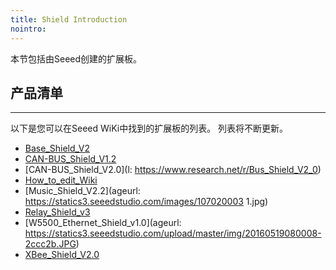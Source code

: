 ```yaml
---
title: Shield Introduction
nointro:
---
```


本节包括由Seeed创建的扩展板。

## 产品清单
---

以下是您可以在Seeed WiKi中找到的扩展板的列表。 列表将不断更新。

* [Base_Shield_V2](http://seeed.wiki/Base_Shield_V2)
* [CAN-BUS_Shield_V1.2](http://seeed.wiki/CAN-BUS_Shield_V1.2)
* [CAN-BUS_Shield_V2.0](l: https://www.research.net/r/Bus_Shield_V2_0)
* [How_to_edit_Wiki](http://seeed.wiki/How_to_edit_Wiki)
* [Music_Shield_V2.2](ageurl: https://statics3.seeedstudio.com/images/107020003 1.jpg)
* [Relay_Shield_v3](http://seeed.wiki/Relay_Shield_v3)
* [W5500_Ethernet_Shield_v1.0](ageurl: https://statics3.seeedstudio.com/upload/master/img/20160519080008-2ccc2b.JPG)
* [XBee_Shield_V2.0](http://seeed.wiki/XBee_Shield_V2.0)